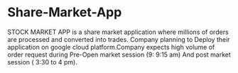# Share-Market-App
STOCK MARKET APP is a share market application where millions of orders are processed and converted into trades. Company planning to Deploy their application on google cloud platform.Company expects high volume of order request during Pre-Open market session (9: 9:15 am) And post market session ( 3:30 to 4 pm).
